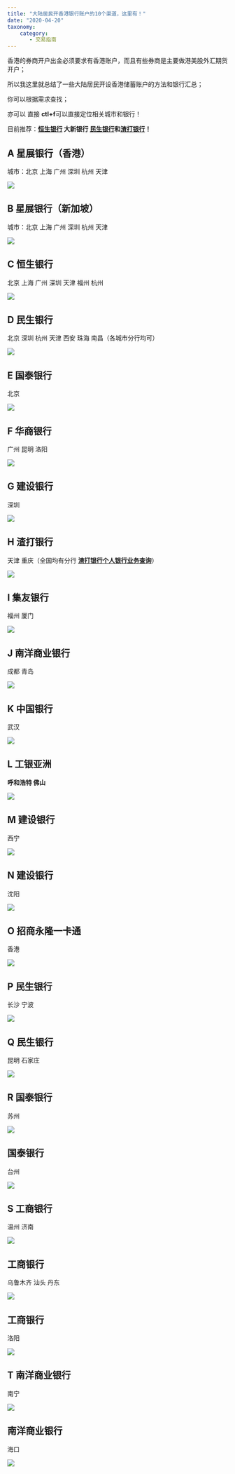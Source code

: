 ```yaml
---
title: "大陆居民开香港银行账户的10个渠道，这里有！"
date: "2020-04-20"
taxonomy:
    category: 
       - 交易指南
---
```


香港的券商开户出金必须要求有香港账户，而且有些券商是主要做港美股外汇期货开户；

所以我这里就总结了一些大陆居民开设香港储蓄账户的方法和银行汇总；

你可以根据需求查找；

亦可以 直接 **ctl+f**可以直接定位相关城市和银行！

目前推荐：**[恒生银行](https://we.laowei8.com/hk-ebank.html#c) 大新银行 [民生银行](https://we.laowei8.com/hk-ebank.html#d)和[渣打银行](https://we.laowei8.com/hk-ebank.html#h)！**

## A 星展银行（香港）

城市：北京 上海 广州 深圳 杭州 天津

![](https://cdn.fendou.la/welaowei8/2019/03/a.png)

## B 星展银行（新加坡）

城市：北京 上海 广州 深圳 杭州 天津

![](https://cdn.fendou.la/welaowei8/2019/03/b.png)

## C 恒生银行

北京 上海 广州 深圳 天津 福州 杭州

![](https://cdn.fendou.la/welaowei8/2019/03/c.png)

## D 民生银行

北京 深圳 杭州 天津 西安 珠海 南昌（各城市分行均可）

![](https://cdn.fendou.la/welaowei8/2019/03/d.png)

## E 国泰银行

北京

![](https://cdn.fendou.la/welaowei8/2019/03/e.png)

## F 华商银行

广州 昆明 洛阳

![](https://cdn.fendou.la/welaowei8/2019/03/f.png)

## G 建设银行

深圳

![](https://cdn.fendou.la/welaowei8/2019/03/g.png)

## H 渣打银行

天津 重庆（全国均有分行 [**渣打银行个人银行业务查询**](https://www.sc.com/cn/atms-and-branches-details/)）

![](https://cdn.fendou.la/welaowei8/2019/03/h.png)

## I 集友银行

福州 厦门

![](https://cdn.fendou.la/welaowei8/2019/03/i.png)

## J 南洋商业银行

成都 青岛

![](https://cdn.fendou.la/welaowei8/2019/03/j.png)

## K 中国银行

武汉

![](https://cdn.fendou.la/welaowei8/2019/03/k.png)

## L **工银亚洲**

**呼和浩特 佛山** 

![](https://cdn.fendou.la/welaowei8/2019/03/l.png)

## M 建设银行

西宁

![](https://cdn.fendou.la/welaowei8/2019/03/m.png)

## N 建设银行

沈阳

![](https://cdn.fendou.la/welaowei8/2019/03/n.png)

## O 招商永隆一卡通

香港

![](https://cdn.fendou.la/welaowei8/2019/03/o.png)

## P 民生银行

长沙 宁波

![](https://cdn.fendou.la/welaowei8/2019/03/p.png)

## Q 民生银行

昆明 石家庄

![](https://cdn.fendou.la/welaowei8/2019/03/q.png)

## R 国泰银行

苏州

![](https://cdn.fendou.la/welaowei8/2019/03/r.png)

## 国泰银行

台州

![](https://cdn.fendou.la/welaowei8/2019/03/s.png)

## S 工商银行

温州 济南

![](https://cdn.fendou.la/welaowei8/2019/03/t.png)

## 工商银行

乌鲁木齐 汕头 丹东

![](https://cdn.fendou.la/welaowei8/2019/03/u.png)

## 工商银行

洛阳

![](https://cdn.fendou.la/welaowei8/2019/03/v.png)

## T 南洋商业银行

南宁

![](https://cdn.fendou.la/welaowei8/2019/03/w.png)

## 南洋商业银行

海口

![](https://cdn.fendou.la/welaowei8/2019/03/x.png)
